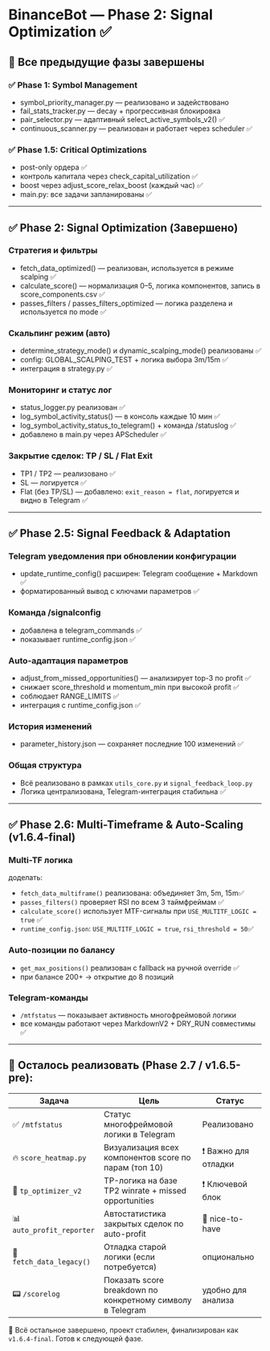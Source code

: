 # BinanceBot — Phase 2: Signal Optimization ✅

## 🔁 Все предыдущие фазы завершены

### ✅ Phase 1: Symbol Management

-   symbol_priority_manager.py — реализовано и задействовано
-   fail_stats_tracker.py — decay + прогрессивная блокировка
-   pair_selector.py — адаптивный select_active_symbols_v2() ✅
-   continuous_scanner.py — реализован и работает через scheduler ✅

### ✅ Phase 1.5: Critical Optimizations

-   post-only ордера ✅
-   контроль капитала через check_capital_utilization ✅
-   boost через adjust_score_relax_boost (каждый час) ✅
-   main.py: все задачи запланированы ✅

---

## ✅ Phase 2: Signal Optimization (Завершено)

### Стратегия и фильтры

-   fetch_data_optimized() — реализован, используется в режиме scalping ✅
-   calculate_score() — нормализация 0–5, логика компонентов, запись в score_components.csv ✅
-   passes_filters / passes_filters_optimized — логика разделена и используется по mode ✅

### Скальпинг режим (авто)

-   determine_strategy_mode() и dynamic_scalping_mode() реализованы ✅
-   config: GLOBAL_SCALPING_TEST + логика выбора 3m/15m ✅
-   интеграция в strategy.py ✅

### Мониторинг и статус лог

-   status_logger.py реализован ✅
-   log_symbol_activity_status() — в консоль каждые 10 мин ✅
-   log_symbol_activity_status_to_telegram() + команда /statuslog ✅
-   добавлено в main.py через APScheduler ✅

### Закрытие сделок: TP / SL / Flat Exit

-   TP1 / TP2 — реализовано ✅
-   SL — логируется ✅
-   Flat (без TP/SL) — добавлено: `exit_reason = flat`, логируется и видно в Telegram ✅

---

## ✅ Phase 2.5: Signal Feedback & Adaptation

### Telegram уведомления при обновлении конфигурации

-   update_runtime_config() расширен: Telegram сообщение + Markdown ✅
-   форматированный вывод с ключами параметров ✅

### Команда /signalconfig

-   добавлена в telegram_commands ✅
-   показывает runtime_config.json ✅

### Auto-адаптация параметров

-   adjust_from_missed_opportunities() — анализирует top-3 по profit ✅
-   снижает score_threshold и momentum_min при высокой profit ✅
-   соблюдает RANGE_LIMITS ✅
-   интеграция с runtime_config.json ✅

### История изменений

-   parameter_history.json — сохраняет последние 100 изменений ✅

### Общая структура

-   Всё реализовано в рамках `utils_core.py` и `signal_feedback_loop.py`
-   Логика централизована, Telegram-интеграция стабильна ✅

---

## ✅ Phase 2.6: Multi-Timeframe & Auto-Scaling (v1.6.4-final)

### Multi-TF логика

доделать:

-   `fetch_data_multiframe()` реализована: объединяет 3m, 5m, 15m✅
-   `passes_filters()` проверяет RSI по всем 3 таймфреймам ✅
-   `calculate_score()` использует MTF-сигналы при `USE_MULTITF_LOGIC = true` ✅
-   `runtime_config.json`: `USE_MULTITF_LOGIC = true`, `rsi_threshold = 50`✅

### Auto-позиции по балансу

-   `get_max_positions()` реализован с fallback на ручной override ✅
-   при балансе 200+ → открытие до 8 позиций

### Telegram-команды

-   `/mtfstatus` — показывает активность многофреймовой логики
-   все команды работают через MarkdownV2 + DRY_RUN совместимы ✅

---

## 🧠 Осталось реализовать (Phase 2.7 / v1.6.5-pre):

| Задача                    | Цель                                                       | Статус               |
| ------------------------- | ---------------------------------------------------------- | -------------------- |
| ✅ `/mtfstatus`           | Статус многофреймовой логики в Telegram                    | Реализовано          |
| 🔥 `score_heatmap.py`     | Визуализация всех компонентов score по парам (топ 10)      | ❗ Важно для отладки |
| 🧠 `tp_optimizer_v2`      | TP-логика на базе TP2 winrate + missed opportunities       | ❗ Ключевой блок     |
| 📊 `auto_profit_reporter` | Автостатистика закрытых сделок по auto-profit              | 🔄 nice-to-have      |
| 🧪 `fetch_data_legacy()`  | Отладка старой логики (если потребуется)                   | опционально          |
| 📟 `/scorelog`            | Показать score breakdown по конкретному символу в Telegram | удобно для анализа   |

📌 Всё остальное завершено, проект стабилен, финализирован как `v1.6.4-final`. Готов к следующей фазе.
